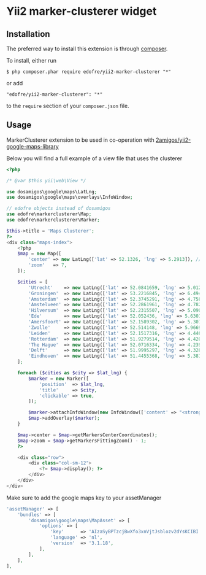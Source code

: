 # Yii2 marker-clusterer widget

## Installation

The preferred way to install this extension is through [composer](http://getcomposer.org/download/).

To install, either run

```
$ php composer.phar require edofre/yii2-marker-clusterer "*"
```

or add

```
"edofre/yii2-marker-clusterer": "*"
```

to the ```require``` section of your `composer.json` file.

## Usage 

MarkerClusterer extension to be used in co-operation with [2amigos/yii2-google-maps-library](https://github.com/2amigos/yii2-google-maps-library)

Below you will find a full example of a view file that uses the clusterer
```php
<?php

/* @var $this yii\web\View */

use dosamigos\google\maps\LatLng;
use dosamigos\google\maps\overlays\InfoWindow;

// edofre objects instead of dosamigos
use edofre\markerclusterer\Map;
use edofre\markerclusterer\Marker;

$this->title = 'Maps Clusterer';
?>
<div class="maps-index">
	<?php
	$map = new Map([
		'center' => new LatLng(['lat' => 52.1326, 'lng' => 5.2913]), // Center of Netherlands
		'zoom'   => 7,
	]);

	$cities = [
		'Utrecht'    => new LatLng(['lat' => 52.0841659, 'lng' => 5.0124518]),
		'Groningen'  => new LatLng(['lat' => 53.2216845, 'lng' => 6.4947123]),
		'Amsterdam'  => new LatLng(['lat' => 52.3745291, 'lng' => 4.7585311]),
		'Amstelveen' => new LatLng(['lat' => 52.2861961, 'lng' => 4.7820703]),
		'Hilversum'  => new LatLng(['lat' => 52.2315507, 'lng' => 5.0905084]),
		'Ede'        => new LatLng(['lat' => 52.052436, 'lng' => 5.6301072]),
		'Amersfoort' => new LatLng(['lat' => 52.1589302, 'lng' => 5.3077834]),
		'Zwolle'     => new LatLng(['lat' => 52.514148, 'lng' => 5.9669147]),
		'Leiden'     => new LatLng(['lat' => 52.1517316, 'lng' => 4.4466504]),
		'Rotterdam'  => new LatLng(['lat' => 51.9279514, 'lng' => 4.4203666]),
		'The Hague'  => new LatLng(['lat' => 52.0716334, 'lng' => 4.2398287]),
		'Delft'      => new LatLng(['lat' => 51.9995297, 'lng' => 4.3286785]),
		'Eindhoven'  => new LatLng(['lat' => 51.4455368, 'lng' => 5.3814706]),
	];

	foreach ($cities as $city => $lat_lng) {
		$marker = new Marker([
			'position'  => $lat_lng,
			'title'     => $city,
			'clickable' => true,
		]);

		$marker->attachInfoWindow(new InfoWindow(['content' => "<strong>{$city}</strong>"]));
		$map->addOverlay($marker);
	}

	$map->center = $map->getMarkersCenterCoordinates();
	$map->zoom = $map->getMarkersFittingZoom() - 1;
	?>

	<div class="row">
		<div class="col-sm-12">
			<?= $map->display(); ?>
		</div>
	</div>
</div>

```


Make sure to add the google maps key to your assetManager

```php
'assetManager' => [
	'bundles' => [
		'dosamigos\google\maps\MapAsset' => [
			'options' => [
				'key'      => 'AIzaSyBPTzcjBwXfo3xnVjtJsblozv2dYsKCIBI',
				'language' => 'nl',
				'version'  => '3.1.18',
			],
		],
	],
],
```